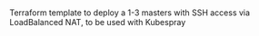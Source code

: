 ###

Terraform template to deploy a 1-3 masters with SSH access via LoadBalanced NAT, to be used with Kubespray
